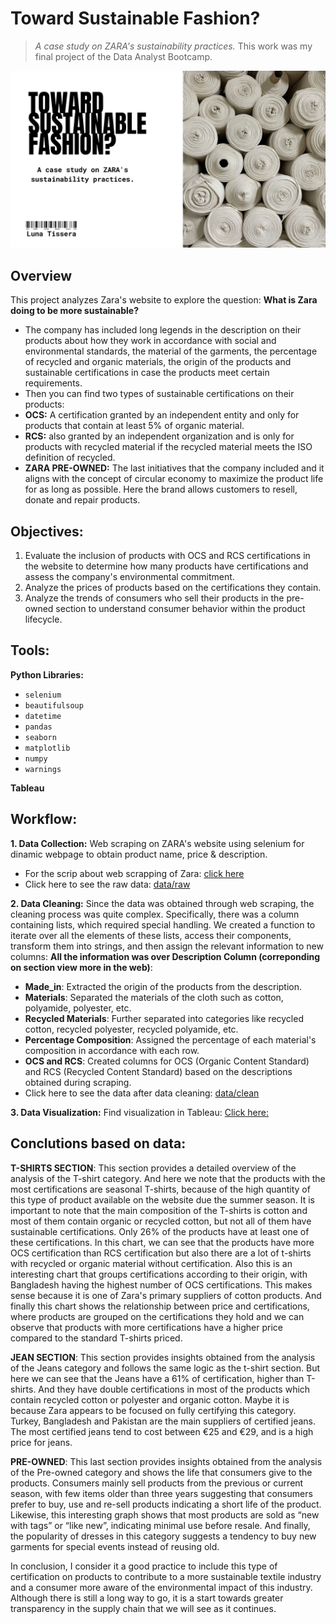 # Toward Sustainable Fashion?
> _A case study on ZARA's sustainability practices._
> This work was my final project of the Data Analyst Bootcamp. 
  
![Descripción opcional](img/1.png)

## Overview
This project analyzes Zara's website to explore the question: **What is Zara doing to be more sustainable?**
- The company has included long legends in the description on their products about how they work in accordance with social and environmental standards, the material of the garments, the percentage of recycled and organic materials, the origin of the products and sustainable certifications in case the products meet certain requirements.
- Then you can find two types of sustainable certifications on their products:
- **OCS:** A certification granted by an independent entity and only for products that contain at least 5% of organic material. 
- **RCS:** also granted by an independent organization and is only for products with recycled material if the recycled material meets the ISO definition of recycled.
- **ZARA PRE-OWNED:** The last initiatives that the company included and it aligns with the concept of circular economy to maximize the product life for as long as possible. Here the brand allows customers to resell, donate and repair products.

## Objectives:
1. Evaluate the inclusion of products with OCS and RCS certifications in the website to determine how many products have certifications and assess the company's environmental commitment.
2. Analyze the prices of products based on the certifications they contain.
3. Analyze the trends of consumers who sell their products in the pre-owned section to understand consumer behavior within the product lifecycle.

## Tools:
**Python Libraries:**
- `selenium`
- `beautifulsoup`
- `datetime`
- `pandas`
- `seaborn`
- `matplotlib`
- `numpy`
- `warnings`

**Tableau**

## Workflow:
**1. Data Collection:** Web scraping on ZARA's website using selenium for dinamic webpage to obtain product name, price & description. 
- For the scrip about web scrapping of Zara: [click here](notebook_web_scraping)
- Click here to see the raw data: [data/raw](data/raw)

**2. Data Cleaning:** Since the data was obtained through web scraping, the cleaning process was quite complex. 
Specifically, there was a column containing lists, which required special handling. We created a function to iterate over all the elements of these lists, access their components, transform them into strings, and then assign the relevant information to new columns:
**All the information was over Description Column (correponding on section view more in the web)**:
- **Made_in**: Extracted the origin of the products from the description.
- **Materials**: Separated the materials of the cloth such as cotton, polyamide, polyester, etc.
- **Recycled Materials**: Further separated into categories like recycled cotton, recycled polyester, recycled polyamide, etc.
- **Percentage Composition**: Assigned the percentage of each material's composition in accordance with each row.
- **OCS and RCS**: Created columns for OCS (Organic Content Standard) and RCS (Recycled Content Standard) based on the descriptions obtained during scraping.
- Click here to see the data after data cleaning: [data/clean](data/clean)

**3. Data Visualization:**  Find visualization in Tableau: [Click here:](https://public.tableau.com/app/profile/luna.tissera/viz/Tableau_ZARA_2/Historia1?publish=yes) <br>

## Conclutions based on data: 

**T-SHIRTS SECTION**:
This section provides a detailed overview of the analysis of the T-shirt category. And  here we note that the products with the most certifications are seasonal T-shirts, because of the high quantity of this type of product available on the website due the summer season.
It is important to note that the main composition of the T-shirts is cotton and most of them contain organic or recycled cotton, but not all of them have sustainable certifications. Only 26% of the products have at least one of these certifications.
In this chart, we can see that the products have more OCS certification than RCS certification but also there are a lot of t-shirts with recycled or organic material without certification.
Also this is an interesting chart that groups certifications according to their origin, with Bangladesh having the highest number of OCS certifications. This makes sense because it is one of Zara's primary suppliers of cotton products.
And finally this chart shows the relationship between price and certifications, where products are grouped on the certifications they hold and we can observe that products with more certifications have a higher price compared to the standard T-shirts priced.

**JEAN SECTION**:
This section provides insights obtained from the analysis of the Jeans category and follows the same logic as the t-shirt section.
But here we can see that the Jeans have a 61% of certification, higher than T-shirts. And they have double certifications in most of the products which contain recycled cotton or polyester and organic cotton. Maybe it is because Zara appears to be focused on fully certifying this category.
Turkey, Bangladesh and Pakistan are the main suppliers of certified jeans. The most certified jeans tend to cost between €25 and €29, and is a high price for jeans.

**PRE-OWNED**:
This last section provides insights obtained from the analysis of the Pre-owned category and shows the life that consumers give to the products.
Consumers mainly sell products from the previous or current season, with few items older than three years suggesting that consumers prefer to buy, use and re-sell products indicating a short life of the product. 
Likewise, this interesting graph shows that most products are sold as “new with tags” or “like new”, indicating minimal use before resale.
And finally, the popularity of dresses in this category suggests a tendency to buy new garments for special events instead of reusing old.


In conclusion, I consider it a good practice to include this type of certification on products to contribute to a more sustainable textile industry and a consumer more aware of the environmental impact of this industry. Although there is still a long way to go, it is a start towards greater transparency in the supply chain that we will see as it continues. 

